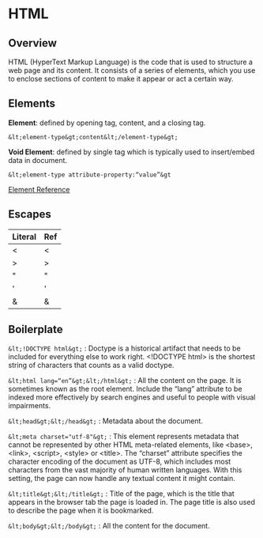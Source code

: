 # HTML

## Overview

HTML (HyperText Markup Language) is the code that is used to structure a web page and its content. It consists of a series of elements, which you use to enclose sections of content to make it appear or act a certain way.

## Elements

**Element**: defined by opening tag, content, and a
closing tag.

`&lt;element-type&gt;content&lt;/element-type&gt;`

**Void Element**: defined by single tag which is typically used to insert/embed data in document.

`&lt;element-type attribute-property:“value”&gt`

[Element Reference](https://developer.mozilla.org/en-US/docs/Web/HTML/Attributes#attribute_list)

## Escapes

| Literal | Ref    |
| ------- | ------ |
| &lt;    | &lt;   |
| &gt;    | &gt;   |
| "       | &quot; |
| '       | &apos; |
| &       | &amp;  |

## Boilerplate

`&lt;!DOCTYPE html&gt;` : Doctype is a historical artifact that needs to be included for everything else to work right. &lt;!DOCTYPE html&gt; is the shortest string of characters that counts as a valid doctype.

`&lt;html lang=“en”&gt;&lt;/html&gt;` : All the content on the page. It is sometimes known as the root element. Include the “lang” attribute to be indexed more effectively by search engines and useful to people with visual impairments.

`&lt;head&gt;&lt;/head&gt;` : Metadata about the document.

`&lt;meta charset="utf-8"&gt;` : This element represents metadata that cannot be represented by other HTML meta-related elements, like &lt;base&gt;, &lt;link&gt;, &lt;script&gt;, &lt;style&gt; or &lt;title&gt;. The “charset” attribute specifies the character encoding of the document as UTF-8, which includes most characters from the vast majority of human written languages. With this setting, the page can now handle any textual content it might contain.

`&lt;title&gt;&lt;/title&gt;`
: Title of the page, which is the title that appears in the browser tab the page is loaded in. The page title is also used to describe the page when it is bookmarked.

`&lt;body&gt;&lt;/body&gt;` : All the content for the document.
